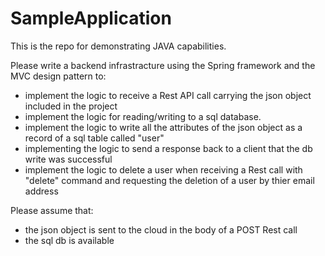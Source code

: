 # SampleApplication
This is the repo for demonstrating JAVA capabilities. 

Please write a backend infrastracture using the Spring framework and the MVC design pattern to:
- implement the logic to receive a Rest API call carrying the json object included in the project
- implement the logic for reading/writing to a sql database.
- implement the logic to write all the attributes of the json object as a record of a sql table called "user" 
- implementing the logic to send a response back to a client that the db write was successful
- implement the logic to delete a user when receiving a Rest call with "delete" command and requesting the deletion of a user by thier email address

Please assume that:
- the json object is sent to the cloud in the body of a POST Rest call
- the sql db is available 
